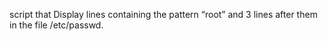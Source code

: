 script that Display lines containing the pattern “root” and 3 lines after them in the file /etc/passwd.

